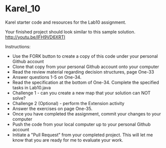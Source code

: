 Karel_10
======

Karel starter code and resources for the Lab10 assignment.

Your finished project should look similar to this sample solution. http://youtu.be/lFH9VD6XRTI

Instructions:
* Use the FORK button to create a copy of this code under your personal Github account
* Clone that copy from your personal Github account onto your computer
* Read the review material regarding decision structures, page One-33
* Answer questions 1-5 on One-34.
* Read the specification at the bottom of One-34.  Complete the specified tasks in Lab10.java
* Challenge 1 - can you create a new map that your solution can NOT solve?
* Challenge 2 (Optional) - perform the Extension activity 
* Answer the exercises on page One-35.
* Once you have completed the assignment, commit your changes to your computer
* Push the code from your local computer up to your personal Github account
* Initiate a "Pull Request" from your completed project.  This will let me know that you are ready for me to evaluate your work.
